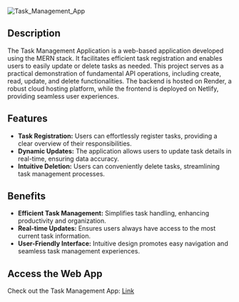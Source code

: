 ![Task_Management_App](https://socialify.git.ci/adnan760/Task_Management_App/image?description=1&font=Rokkitt&logo=https%3A%2F%2Fcdn.iconscout.com%2Ficon%2Ffree%2Fpng-256%2Fproject-management-2076268-1756548.png&name=1&pattern=Charlie%20Brown&theme=Auto)

## Description

The Task Management Application is a web-based application developed using the MERN stack. It facilitates efficient task registration and enables users to easily update or delete tasks as needed. This project serves as a practical demonstration of fundamental API operations, including create, read, update, and delete functionalities. The backend is hosted on Render, a robust cloud hosting platform, while the frontend is deployed on Netlify, providing seamless user experiences.

## Features

- **Task Registration:** Users can effortlessly register tasks, providing a clear overview of their responsibilities.
- **Dynamic Updates:** The application allows users to update task details in real-time, ensuring data accuracy.
- **Intuitive Deletion:** Users can conveniently delete tasks, streamlining task management processes.

## Benefits

- **Efficient Task Management:** Simplifies task handling, enhancing productivity and organization.
- **Real-time Updates:** Ensures users always have access to the most current task information.
- **User-Friendly Interface:** Intuitive design promotes easy navigation and seamless task management experiences.

## Access the Web App

Check out the Task Management App: [Link](https://task-management-app-50.netlify.app/)


